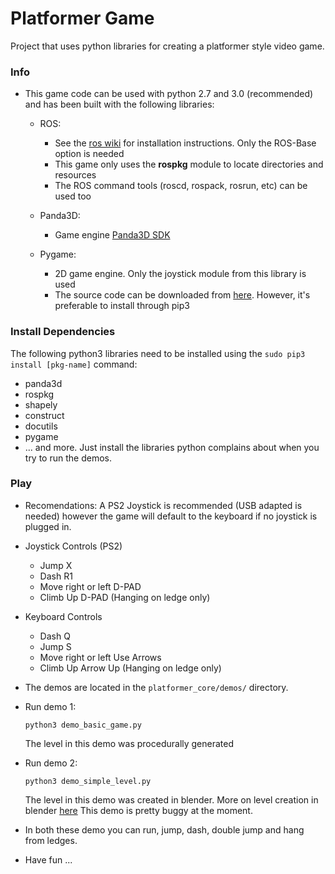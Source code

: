 Platformer Game 
===============

Project that uses python libraries for creating a platformer style video game.


### Info
- This game code can be used with python 2.7 and 3.0 (recommended) and has been built with the following libraries:
 
  - ROS:
    - See the [ros wiki](http://wiki.ros.org/indigo/Installation/Ubuntu) for installation instructions. Only the ROS-Base option is needed
    - This game only uses the **rospkg** module to locate directories and resources
    - The ROS command tools (roscd, rospack, rosrun, etc) can be used too

  - Panda3D:
    - Game engine [Panda3D SDK](http://www.panda3d.org) 

  - Pygame:
    - 2D game engine.  Only the joystick module from this library is used 
    - The source code can be downloaded from [here](https://bitbucket.org/pygame/pygame/wiki/VersionControl).  However, it's preferable to install through pip3


### Install Dependencies
The following python3 libraries need to be installed using the ```sudo pip3 install [pkg-name]``` command:

- panda3d
- rospkg
- shapely
- construct
- docutils
- pygame
- ... and more.  Just install the libraries python complains about when you try to run the demos.



### Play
- Recomendations:
  A PS2 Joystick is recommended (USB adapted is needed) however the game will default to the keyboard if no joystick is plugged in.
- Joystick Controls (PS2)
  - Jump X
  - Dash R1
  - Move right or left D-PAD
  - Climb Up D-PAD (Hanging on ledge only)
- Keyboard Controls
  - Dash Q
  - Jump S
  - Move right or left Use Arrows
  - Climb Up Arrow Up (Hanging on ledge only)

- The demos are located in the `platformer_core/demos/` directory.
- Run demo 1:
  ```
  python3 demo_basic_game.py
  ```
  The level in this demo was procedurally generated

- Run demo 2:
  ```
  python3 demo_simple_level.py
  ```
  The level in this demo was created in blender.  More on level creation in blender [here](platformer_resources/README.md)
  This demo is pretty buggy at the moment.


- In both these demo you can run, jump, dash, double jump and hang from ledges.
- Have fun ...
